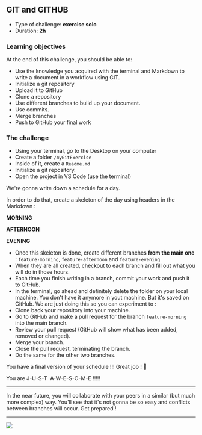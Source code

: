 ## GIT and GITHUB

- Type of challenge: **exercise solo**
- Duration: **2h**

### Learning objectives

At the end of this challenge, you should be able to:

- Use the knowledge you acquired with the terminal and Markdown to write a document in a workflow using GIT.
- Initialize a git repository
- Upload it to GitHub
- Clone a repository
- Use different branches to build up your document.
- Use commits.
- Merge branches
- Push to GitHub your final work

### The challenge

- Using your terminal, go to the Desktop on your computer
- Create a folder `/myGitExercise`
- Inside of it, create a `Readme.md`
- Initialize a git repository.
- Open the project in VS Code (use the terminal)

We're gonna write down a schedule for a day.

In order to do that, create a skeleton of the day using headers in the Markdown :

**MORNING**

**AFTERNOON**

**EVENING**

- Once this skeleton is done, create different branches **from the main one** : `feature-morning`, `feature-afternoon` and `feature-evening`
- When they are all created, checkout to each branch and fill out what you will do in those hours.
- Each time you finish writing in a branch, commit your work and push it to GitHub.
- In the terminal, go ahead and definitely delete the folder on your local machine. You don't have it anymore in yout machine. But it's saved on GitHub. We are just doing this so you can experiment to :
- Clone back your repository into your machine.
- Go to GitHub and make a pull request for the branch `feature-morning` into the main branch.
- Review your pull request (GitHub will show what has been added, removed or changed).
- Merge your branch.
- Close the pull request, terminating the branch.
- Do the same for the other two branches.

You have a final version of your schedule !!! Great job ! 👏

You are J-U-S-T  A-W-E-S-O-M-E !!!!!

---

In the near future, you will collaborate with your peers in a similar (but much more complex) way. You'll see that it's not gonna be so easy and conflicts between branches will occur. Get prepared !

---

![](https://media.giphy.com/media/7qnG84NOvmCHkD0AAp/giphy.gif)
